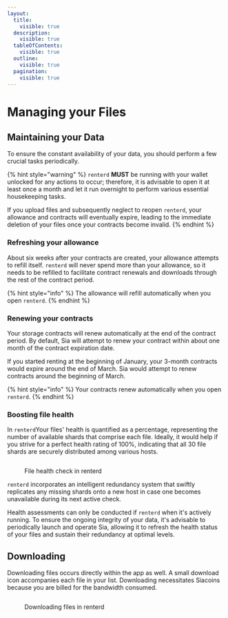 ```yaml
---
layout:
  title:
    visible: true
  description:
    visible: true
  tableOfContents:
    visible: true
  outline:
    visible: true
  pagination:
    visible: true
---
```


# Managing your Files

## Maintaining your Data

To ensure the constant availability of your data, you should perform a few crucial tasks periodically.

{% hint style="warning" %}
`renterd` **MUST** be running with your wallet unlocked for any actions to occur; therefore, it is advisable to open it at least once a month and let it run overnight to perform various essential housekeeping tasks.

If you upload files and subsequently neglect to reopen `renterd`, your allowance and contracts will eventually expire, leading to the immediate deletion of your files once your contracts become invalid.
{% endhint %}

### **Refreshing your allowance**

About six weeks after your contracts are created, your allowance attempts to refill itself. `renterd` will never spend more than your allowance, so it needs to be refilled to facilitate contract renewals and downloads through the rest of the contract period.

{% hint style="info" %}
The allowance will refill automatically when you open `renterd`.
{% endhint %}

### **Renewing your contracts**

Your storage contracts will renew automatically at the end of the contract period. By default, Sia will attempt to renew your contract within about one month of the contract expiration date.

If you started renting at the beginning of January, your 3-month contracts would expire around the end of March. Sia would attempt to renew contracts around the beginning of March.

{% hint style="info" %}
Your contracts renew automatically when you open `renterd`.
{% endhint %}

### **Boosting file health**

In `renterd`Your files' health is quantified as a percentage, representing the number of available shards that comprise each file. Ideally, it would help if you strive for a perfect health rating of 100%, indicating that all 30 file shards are securely distributed among various hosts.

<figure><img src="../../.gitbook/assets/renter_7.png" alt=""><figcaption><p>File health check in renterd</p></figcaption></figure>

`renterd` incorporates an intelligent redundancy system that swiftly replicates any missing shards onto a new host in case one becomes unavailable during its next active check.

Health assessments can only be conducted if `renterd` when it's actively running. To ensure the ongoing integrity of your data, it's advisable to periodically launch and operate Sia, allowing it to refresh the health status of your files and sustain their redundancy at optimal levels.

## Downloading

Downloading files occurs directly within the app as well. A small download icon accompanies each file in your list. Downloading necessitates Siacoins because you are billed for the bandwidth consumed.

<figure><img src="../../.gitbook/assets/renterd_8.png" alt=""><figcaption><p>Downloading files in renterd</p></figcaption></figure>
